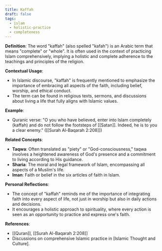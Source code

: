 ```yaml
---
title: Kaffah
draft: false
tags:
  - islam
  - holistic-practice
  - completeness
---
```


**Definition**: The word "kaffah" (also spelled "kafah") is an Arabic term that means "complete" or "whole". It is often used in the context of practicing Islam comprehensively, implying a holistic and complete adherence to the teachings and principles of the religion.

**Contextual Usage**:

- In Islamic discourse, "kaffah" is frequently mentioned to emphasize the importance of embracing all aspects of the faith, including belief, worship, and ethical conduct.
- The term can be found in religious texts, sermons, and discussions about living a life that fully aligns with Islamic values.

**Example**:

- Quranic verse: "O you who have believed, enter into Islam completely (kaffah) and do not follow the footsteps of [[Satan]]. Indeed, he is to you a clear enemy." ([[Surah Al-Baqarah 2:208]])

**Related Concepts**:

- **Taqwa**: Often translated as "piety" or "God-consciousness," taqwa involves a heightened awareness of God's presence and a commitment to living according to His guidance.
- **Sharia**: The moral and legal framework of Islam, encompassing all aspects of a Muslim's life.
- **Iman**: Faith or belief in the six articles of faith in Islam.

**Personal Reflections**:

- The concept of "kaffah" reminds me of the importance of integrating faith into every aspect of life, not just in worship but also in daily actions and decisions.
- It encourages a holistic approach to spirituality, where every action is seen as an opportunity to practice and express one's faith.

**References**:

- [[Quran]], [[Surah Al-Baqarah 2:208]]
- Discussions on comprehensive Islamic practice in [Islamic Thought and Culture].
